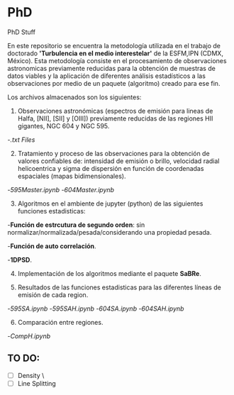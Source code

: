# PhD
PhD Stuff

En este repositorio se encuentra la metodología utilizada en el trabajo de doctorado **'Turbulencia en el medio interestelar'** de la ESFM,IPN (CDMX, México). Esta metodología consiste en el procesamiento de observaciones astronomicas previamente reducidas para la obtención de muestras de datos viables y la aplicación de diferentes análisis estadísticos a las observaciones por medio de un paquete (algoritmo) creado para ese fin.

Los archivos almacenados son los siguientes:

1) Observaciones astronómicas (espectros de emisión para lineas de Halfa, [NII], [SII] y [OIII]) previamente reducidas de las regiones HII gigantes, NGC 604 y NGC 595.

-*.txt Files*

2) Tratamiento y proceso de las observaciones para la obtención de valores confiables de: 
intensidad de emisión o brillo, velocidad radial helicoentrica y sigma de dispersión 
en función de coordenadas espaciales (mapas bidimensionales).

-*595Master.ipynb*
-*604Master.ipynb*

3) Algoritmos en el ambiente de jupyter (python) de las siguientes funciones estadisticas:

-**Función de estrcutura de segundo orden**: sin normalizar/normalizada/pesada/considerando una propiedad pesada.

-**Función de auto correlación**.

-**1DPSD**.

4) Implementación de los algoritmos mediante el paquete **SaBRe**.

5) Resultados de las funciones estadisticas para las diferentes líneas de emisión de cada region.

-*595SA.ipynb*
-*595SAH.ipynb*
-*604SA.ipynb*
-*604SAH.ipynb*

6) Comparación entre regiones.

-*CompH.ipynb*

## TO DO:

-[ ] Density \
-[ ] Line Splitting
